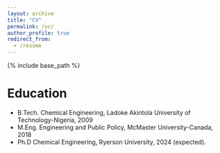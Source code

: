 ```yaml
---
layout: archive
title: "CV"
permalink: /vc/
author_profile: true
redirect_from:
  - /resume
---
```


{% include base_path %}

Education
======
* B.Tech. Chemical Engineering, Ladoke Akintola University of Technology-Nigeria, 2009
* M.Eng. Engineering and Public Policy, McMaster University-Canada, 2018
* Ph.D Chemical Engineering, Ryerson University, 2024 (expected).
